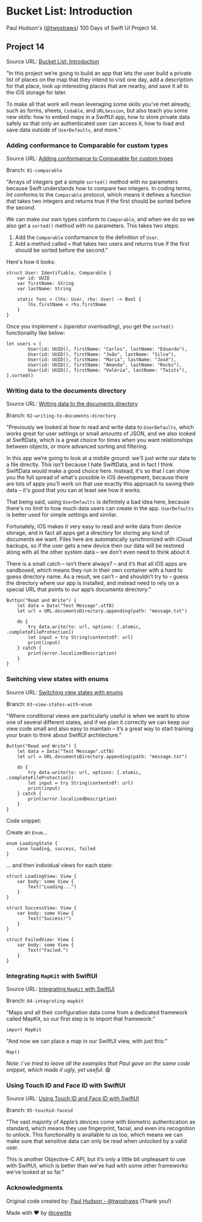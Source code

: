 # Bucket List: Introduction

Paul Hudson's ([@twostraws](https://x.com/twostraws)) 100 Days of Swift UI Project 14.

## Project 14

Source URL: [Bucket List: Introduction](https://www.hackingwithswift.com/books/ios-swiftui/bucket-list-introduction)

"In this project we’re going to build an app that lets the user build a private list of places on the map that they intend to visit one day, add a description for that place, look up interesting places that are nearby, and save it all to the iOS storage for later.

To make all that work will mean leveraging some skills you’ve met already, such as forms, sheets, `Codable`, and `URLSession`, but also teach you some new skills: how to embed maps in a SwiftUI app, how to store private data safely so that only an authenticated user can access it, how to load and save data outside of `UserDefaults`, and more."

### Adding conformance to Comparable for custom types

Source URL: [Adding conformance to Comparable for custom types](https://www.hackingwithswift.com/books/ios-swiftui/adding-conformance-to-comparable-for-custom-types)

Branch: `01-comparable`

"Arrays of integers get a simple `sorted()` method with no parameters because Swift understands how to compare two integers. In coding terms, Int conforms to the `Comparable` protocol, which means it defines a function that takes two integers and returns true if the first should be sorted before the second.

We can make our own types conform to `Comparable`, and when we do so we also get a `sorted()` method with no parameters. This takes two steps:

1. Add the `Comparable` conformance to the definition of `User`.
2. Add a method called `<` that takes two users and returns true if the first should be sorted before the second."

Here's how it looks:

```
struct User: Identifiable, Comparable {
    var id: UUID
    var firstName: String
    var lastName: String
    
    static func < (lhs: User, rhs: User) -> Bool {
        lhs.firstName < rhs.firstName
    }
}
```

Once you implement `<` _(operator overloading)_, you get the `sorted()` functionality like below:

```
let users = [
        User(id: UUID(), firstName: "Carlos", lastName: "Eduardo"),
        User(id: UUID(), firstName: "João", lastName: "Silva"),
        User(id: UUID(), firstName: "Maria", lastName: "José"),
        User(id: UUID(), firstName: "Amanda", lastName: "Rocks"),
        User(id: UUID(), firstName: "Valéria", lastName: "Twists"),
].sorted()
```

### Writing data to the documents directory

Source URL: [Writing data to the documents directory](https://www.hackingwithswift.com/books/ios-swiftui/writing-data-to-the-documents-directory)

Branch: `02-writing-to-documents-directory`

"Previously we looked at how to read and write data to `UserDefaults`, which works great for user settings or small amounts of JSON, and we also looked at SwiftData, which is a great choice for times when you want relationships between objects, or more advanced sorting and filtering.

In this app we’re going to look at a middle ground: we'll just write our data to a file directly. This isn't because I hate SwiftData, and in fact I think SwiftData would make a good choice here. Instead, it's so that I can show you the full spread of what's possible in iOS development, because there are lots of apps you'll work on that use exactly this approach to saving their data – it's good that you can at least see how it works.

That being said, using `UserDefaults` is definitely a bad idea here, because there's no limit to how much data users can create in the app. `UserDefaults` is better used for simple settings and similar.

Fortunately, iOS makes it very easy to read and write data from device storage, and in fact all apps get a directory for storing any kind of documents we want. Files here are automatically synchronized with iCloud backups, so if the user gets a new device then our data will be restored along with all the other system data – we don’t even need to think about it.

There is a small catch – isn’t there always? – and it’s that all iOS apps are sandboxed, which means they run in their own container with a hard to guess directory name. As a result, we can’t – and shouldn’t try to – guess the directory where our app is installed, and instead need to rely on a special URL that points to our app’s documents directory:"

```
Button("Read and Write") {
    let data = Data("Test Message".utf8)
    let url = URL.documentsDirectory.appending(path: "message.txt")

    do {
        try data.write(to: url, options: [.atomic, .completeFileProtection])
        let input = try String(contentsOf: url)
        print(input)
    } catch {
        print(error.localizedDescription)
    }
}
```

### Switching view states with enums

Source URL: [Switching view states with enums](https://www.hackingwithswift.com/books/ios-swiftui/switching-view-states-with-enums)

Branch: `03-view-states-with-enum`

"Where conditional views are particularly useful is when we want to show one of several different states, and if we plan it correctly we can keep our view code small and also easy to maintain – it’s a great way to start training your brain to think about SwiftUI architecture."

```
Button("Read and Write") {
    let data = Data("Test Message".utf8)
    let url = URL.documentsDirectory.appending(path: "message.txt")

    do {
        try data.write(to: url, options: [.atomic, .completeFileProtection])
        let input = try String(contentsOf: url)
        print(input)
    } catch {
        print(error.localizedDescription)
    }
}
```

Code snippet:

Create an `Enum`...

```
enum LoadingState {
    case loading, success, failed
}
```

... and then individual views for each state:

```
struct LoadingView: View {
    var body: some View {
        Text("Loading...")
    }
}

struct SuccessView: View {
    var body: some View {
        Text("Success!")
    }
}

struct FailedView: View {
    var body: some View {
        Text("Failed.")
    }
}
```

### Integrating `MapKit` with SwiftUI

Source URL: [Integrating `MapKit` with SwiftUI](https://www.hackingwithswift.com/books/ios-swiftui/integrating-mapkit-with-swiftui)

Branch: `04-integrating-mapkit`

"Maps and all their configuration data come from a dedicated framework called MapKit, so our first step is to import that framework:"

```
import MapKit 
```

"And now we can place a map in our SwiftUI view, with just this:"

```
Map()
```

_Note: I`ve tried to leave all the examples that Paul gave on the same code snippet, which made it ugly, yet useful._ :smile:

### Using Touch ID and Face ID with SwiftUI

Source URL: [Using Touch ID and Face ID with SwiftUI](https://www.hackingwithswift.com/books/ios-swiftui/using-touch-id-and-face-id-with-swiftui)

Branch: `05-touchid-faceid`

"The vast majority of Apple’s devices come with biometric authentication as standard, which means they use fingerprint, facial, and even iris recognition to unlock. This functionality is available to us too, which means we can make sure that sensitive data can only be read when unlocked by a valid user.

This is another Objective-C API, but it’s only a little bit unpleasant to use with SwiftUI, which is better than we’ve had with some other frameworks we’ve looked at so far."

### Acknowledgments

Original code created by: [Paul Hudson - @twostraws](https://x.com/twostraws) (Thank you!)

Made with :heart: by [@cewitte](https://x.com/cewitte)